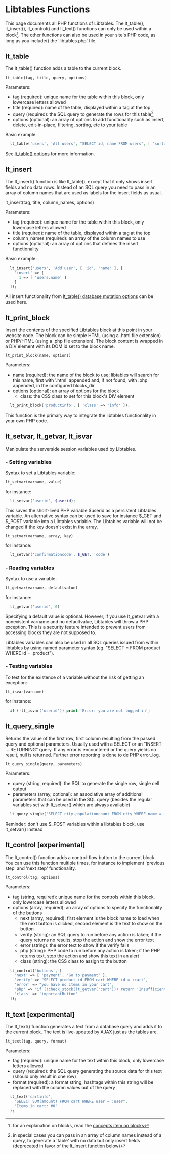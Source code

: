 # Libtables Functions

This page documents all PHP functions of Libtables. The lt_table(), lt_insert(), lt_control()
and lt_text() functions can only be used within a block[^1]. The other functions can also be used
in your site's PHP code, as long as you include() the 'libtables.php' file.

[^1]: for an explanation on blocks, read the [concepts item on blocks](concepts/#blocks)


## lt_table

The lt_table() function adds a table to the current block.

    lt_table(tag, title, query, options)

Parameters:

  * tag (required): unique name for the table within this block, only lowercase letters allowed
  * title (required): name of the table, displayed within a <th> tag at the top
  * query (required): the SQL query to generate the rows for this table[^2]
  * options (optional): an array of options to add functionality such as insert, delete, edit-in-place,
    filtering, sorting, etc to your table

Basic example:
```php
  lt_table('users', 'All users', "SELECT id, name FROM users", [ 'sortable' => true ]);
```

See [lt_table() options](table_options_display/) for more information.

[^2]: in special cases you can pass in an array of column names instead of a query, to generate
a 'table' with no data but only insert fields (deprecated in favor of the lt_insert function below)


## lt_insert

The lt_insert() function is like lt_table(), except that it only shows insert fields and no
data rows. Instead of an SQL query you need to pass in an array of column names that are used
as labels for the insert fields as usual.

lt_insert(tag, title, column_names, options)

Parameters:

* tag (required): unique name for the table within this block, only lowercase letters allowed
* title (required): name of the table, displayed within a <th> tag at the top
* column_names (required): an array of the column names to use
* options (optional): an array of options that defines the insert functionality

Basic example:
```php
  lt_insert('users', 'Add user', [ 'id', 'name' ], [
    'insert' => [
      1 => [ 'users.name' ]
    ]
  ]);
```

All insert functionality from [lt_table() database mutation options](table_options_database/) can be used here.


## lt_print_block

Insert the contents of the specified Libtables block at this point in your website code.
The block can be simple HTML (using a .html file extension) or PHP/HTML (using a .php file
extension). The block content is wrapped in a DIV element with its DOM id set to the block
name.

    lt_print_block(name, options)

Parameters:

  * name (required): the name of the block to use; libtables will search for this name, first
    with '.html' appended and, if not found, with .php appended, in the configured blocks_dir
  * options (optional): an array of options for the block
    * class: the CSS class to set for this block's DIV element

```php
  lt_print_block('productinfo', [ 'class' => 'info' ]);
```

This function is the primary way to integrate the libtables functionality in your own PHP code.


## lt_setvar, lt_getvar, lt_isvar

Manipulate the serverside session variables used by Libtables.

### - Setting variables

Syntax to set a Libtables variable:

    lt_setvar(varname, value)

for instance:

```php
  lt_setvar('userid', $userid);
```

This saves the short-lived PHP variable $userid as a persistent Libtables variable. An alternative
syntax can be used to save for instance $\_GET and $\_POST variable into a Libtables variable. The
Libtables variable will not be changed if the key doesn't exist in the array.

    lt_setvar(varname, array, key)

for instance:

```php
  lt_setvar('confirmationcode', $_GET, 'code')
```

### - Reading variables

Syntax to use a variable:

    lt_getvar(varname, defaultvalue)

for instance:

```php
  lt_getvar('userid', 0)
```

Specifying a default value is optional. However, if you use lt_getvar with a nonexistent varname
and no defaultvalue, Libtables will throw a PHP exception. This is a security feature intended to
prevent users from accessing blocks they are not supposed to.

Libtables variables can also be used in all SQL queries issued from within libtables by using
named parameter syntax (eg. "SELECT * FROM product WHERE id = :product").

### - Testing variables

To test for the existence of a variable without the risk of getting an exception:

    lt_isvar(varname)

for instance:

```php
  if (!lt_isvar('userid')) print 'Error: you are not logged in';
```


## lt_query_single

Returns the value of the first row, first column resulting from the passed query
and optional parameters. Usually used with a SELECT or an "INSERT ... RETURNING"
query. If any error is encountered or the query yields no result, null is returned. Further error
reporting is done to de PHP error_log.

    lt_query_single(query, parameters)

Parameters:

  * query (string, required): the SQL to generate the single row, single cell output
  * parameters (array, optional): an associative array of additional parameters that can be used
  in the SQL query (besides the regular variables set with lt_setvar() which are always available)

```php
  lt_query_single('SELECT city.populationcount FROM city WHERE name = :name', [ 'name' => $_POST['cityname'] ]);
```

Reminder: don't use $\_POST variables within a libtables block, use lt_setvar() instead


## lt_control [experimental]

The lt_control() function adds a control-flow button to the current block. You can use this function
multiple times, for instance to implement 'previous step' and 'next step' functionality.

    lt_control(tag, options)

Parameters:

  * tag (string, required): unique name for the controls within this block, only lowercase letters allowed
  * options (array, required): an array of options to specify the functionality of the buttons
    * next (array, required): first element is the block name to load when the next button is clicked, second element is the text to show on the button
    * verify (string): an SQL query to run before any action is taken; if the query returns no results, stop the action and show the error text
    * error (string): the error text to show if the verify fails
    * php (string): PHP code to run before any action is taken; if the PHP returns text, stop the action and show this text in an alert
    * class (string): the CSS class to assign to the button

```php
  lt_control('buttons', [
    'next' => [ 'payment', 'Go to payment' ],
    'verify' => "SELECT product_id FROM cart WHERE id = :cart",
    'error' => "you have no items in your cart",
    'php' => "if (!check_stock(lt_getvar('cart'))) return 'Insufficient stock';",
    'class' => 'importantButton'
  ]);
```


## lt_text [experimental]

The lt_text() function generates a text from a database query and adds it to the current block.
The text is live-updated by AJAX just as the tables are.

    lt_text(tag, query, format)

Parameters:

  * tag (required): unique name for the text within this block, only lowercase letters allowed
  * query (required): the SQL query generating the source data for this text (should only result in one row)
  * format (required): a format string; hashtags within this string will be replaced with the column values out of the query

```php
  lt_text('cartinfo',
    "SELECT SUM(amount) FROM cart WHERE user = :user",
    'Items in cart: #0'
  );
```
